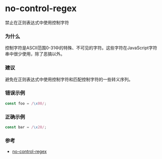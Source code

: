 # no-control-regex

禁止在正则表达式中使用控制字符

### 为什么

控制字符是ASCII范围0-31中的特殊、不可见的字符。这些字符在JavaScript字符串中很少使用，除了恶搞以外。

### 建议

避免在正则表达式中使用控制字符和匹配控制字符的一些转义序列。

### 错误示例

```js
const foo = /\x00/;
```

### 正确示例

```js
const bar = /\x20/;
```

### 参考

- [no-control-regex](https://eslint.org/docs/rules/no-control-regex)
